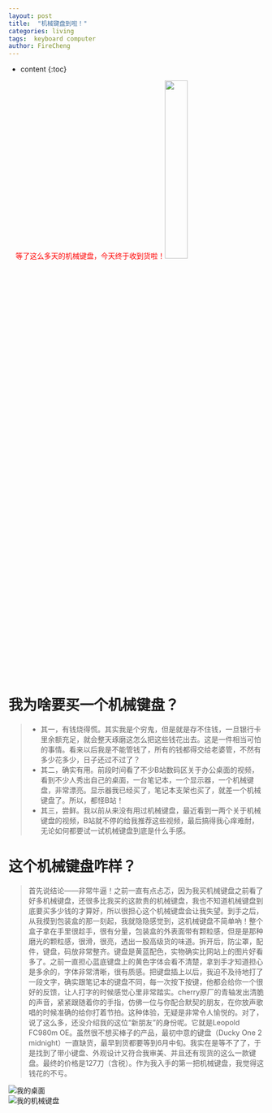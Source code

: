```yaml
---
layout: post
title:  "机械键盘到啦！"
categories: living
tags:  keyboard computer   
author: FireCheng
---
```


* content
{:toc}

&ensp;&ensp;<font color="red">等了这么多天的机械键盘，今天终于收到货啦！</font><img src="http://wx4.sinaimg.cn/large/006ARE9vgy1fv019533qcj304w04iaad.jpg" width="30%">

# <b>我为啥要买一个机械键盘？</b>  
> - 其一，有钱烧得慌。其实我是个穷鬼，但是就是存不住钱，一旦银行卡里余额充足，就会整天琢磨这怎么把这些钱花出去。这是一件相当可怕的事情。看来以后我是不能管钱了，所有的钱都得交给老婆管，不然有多少花多少，日子还过不过了？
> - 其二，确实有用。前段时间看了不少B站数码区关于办公桌面的视频，看到不少人秀出自己的桌面，一台笔记本，一个显示器，一个机械键盘，非常漂亮。显示器我已经买了，笔记本支架也买了，就差一个机械键盘了。所以，都怪B站！
> - 其三，尝鲜。我以前从来没有用过机械键盘，最近看到一两个关于机械键盘的视频，B站就不停的给我推荐这些视频，最后搞得我心痒难耐，无论如何都要试一试机械键盘到底是什么手感。 

# <b>这个机械键盘咋样？</b>
> 首先说结论——非常牛逼！之前一直有点忐忑，因为我买机械键盘之前看了好多机械键盘，还很多比我买的这款贵的机械键盘，我也不知道机械键盘到底要买多少钱的才算好，所以很担心这个机械键盘会让我失望。到手之后，从我摸到包装盒的那一刻起，我就隐隐感觉到，这机械键盘不简单吶！整个盒子拿在手里很趁手，很有分量，包装盒的外表面带有颗粒感，但是是那种磨光的颗粒感，很滑，很亮，透出一股高级货的味道。拆开后，防尘罩，配件，键盘，码放非常整齐。键盘是黄蓝配色，实物确实比网站上的图片好看多了。之前一直担心蓝底键盘上的黄色字体会看不清楚，拿到手才知道担心是多余的，字体非常清晰，很有质感。把键盘插上以后，我迫不及待地打了一段文字，确实跟笔记本的键盘不同，每一次按下按键，他都会给你一个很好的反馈，让人打字的时候感觉心里非常踏实。cherry原厂的青轴发出清脆的声音，紧紧跟随着你的手指，仿佛一位与你配合默契的朋友，在你放声歌唱的时候准确的给你打着节拍。这种体验，无疑是非常令人愉悦的。对了，说了这么多，还没介绍我的这位“新朋友”的身份呢。它就是Leopold FC980m OE。虽然很不想买棒子的产品，最初中意的键盘（Ducky One 2 midnight）一直缺货，最早到货都要等到6月中旬。我实在是等不了了，于是找到了带小键盘、外观设计又符合我审美、并且还有现货的这么一款键盘。最终的价格是127刀（含税）。作为我入手的第一把机械键盘，我觉得这钱花的不亏。

![我的桌面](../image/desk.jpg "我的桌面")  
![我的机械键盘](../image/keyboard.jpg "我的机械键盘")

